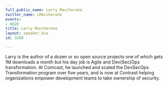 ```yaml
---
full_public_name: Larry Maccherone
twitter_name: LMaccherone
events:
- 6620
title: Larry Maccherone
layout: speaker_bio
id: 3288

---
```

 Larry is the author of a dozen or so open source projects one of which gets 1M downloads a month but his day job is Agile and Dev(Sec)Ops transformation. At Comcast, he launched and scaled the DevSecOps Transformation program over five years, and is now at Contrast helping organizations empower development teams to take ownership of security.